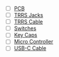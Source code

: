 - [ ] [PCB]()
- [ ] [TRRS Jacks](https://robu.in/product/smartelex-audio-jack-3-5mm-trrs-smd/)
- [ ] [TRRS Cable](https://robu.in/product/aux3-5mm-audio-extension-cable-2m-male-to-male-grey/?gad_source=1&gclid=Cj0KCQiAyc67BhDSARIsAM95QzuxSnj90QTvDdbNvxKmjLblVZ0CvOKQXdgwyWY_A0Q2NaQUKPCxzd4aAtndEALw_wcB)
- [ ] [Switches](https://neomacro.in/products/kailh-choc-v1-switches?srsltid=AfmBOopi40J-AY6FCtKdFPUgzyPyYnK4nXUVZB25R4fM2zaLoCF5xM7A)
- [ ] [Key Caps]()
- [ ] [Micro Controller](https://robu.in/product/pro-micro-type-c-microcontroller-development-board-for-arduino/?gad_source=1&gclid=Cj0KCQiA7NO7BhDsARIsADg_hIYzHpSsUQNBbHoF5BmpDsgohVdTLs_Q4cHp4_z8NRVGrFeE7Mn6MikaAjkWEALw_wcB)
- [ ] [USB-C Cable]()
